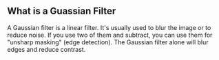 ## What is a Guassian Filter

A Gaussian filter is a linear filter. It's usually used to blur the image or to reduce noise. If you use two of them and subtract, you can use them for "unsharp masking" (edge detection). The Gaussian filter alone will blur edges and reduce contrast.